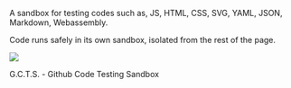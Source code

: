 A sandbox for testing codes such as, JS, HTML, CSS, SVG, YAML, JSON, Markdown, Webassembly.

Code runs safely in its own sandbox, isolated from the rest of the page.

![ ](https://github.com/user-attachments/assets/a1fe5c61-ff8d-4397-ba8b-e91f8fd13220)

G.C.T.S. - Github Code Testing Sandbox
